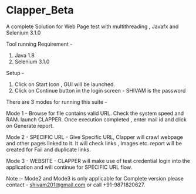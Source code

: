 # Clapper_Beta
A complete Solution for Web Page test with multithreading , Javafx and Selenium 3.1.0

Tool running Requirement - 
1. Java 1.8
2. Selenium  3.1.0

Setup -
1. Click on Start Icon , GUI will be launched.
2. Click on Continue button in the login screen - SHIVAM is the password

There are 3 modes for running this suite -

Mode 1 - Browse for file contains valid URL.
Check the system speed and RAM.
launch CLAPPER.
Once execution completed , enter mail id
and click on Generate report.

Mode 2 - SPECIFIC URL - Give Specific URL, Clapper will crawl webpage and other pages linked to it. It will check links , Images etc.
report will be created for Fail and duplicate links.

Mode 3 - WEBSITE - CLAPPER will make use of test credential login into the application and will continue for SPECIFIC URL flow.

Note :- Mode2 and Mode3 is only applicable for Complete version 
please contact - shivam201@gmail.com or call +91-9871820627.
